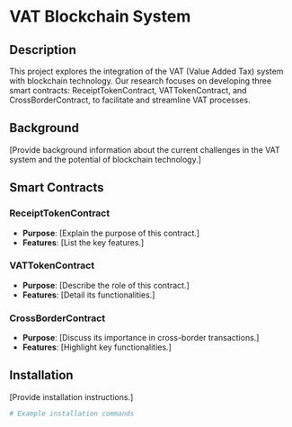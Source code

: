 # VAT Blockchain System

## Description
This project explores the integration of the VAT (Value Added Tax) system with blockchain technology. Our research focuses on developing three smart contracts: ReceiptTokenContract, VATTokenContract, and CrossBorderContract, to facilitate and streamline VAT processes.

## Background
[Provide background information about the current challenges in the VAT system and the potential of blockchain technology.]

## Smart Contracts
### ReceiptTokenContract
- **Purpose**: [Explain the purpose of this contract.]
- **Features**: [List the key features.]

### VATTokenContract
- **Purpose**: [Describe the role of this contract.]
- **Features**: [Detail its functionalities.]

### CrossBorderContract
- **Purpose**: [Discuss its importance in cross-border transactions.]
- **Features**: [Highlight key functionalities.]

## Installation
[Provide installation instructions.]

```bash
# Example installation commands
